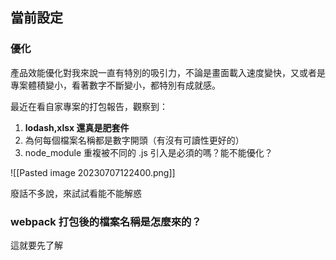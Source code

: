 

## 當前設定


### 優化

產品效能優化對我來說一直有特別的吸引力，不論是畫面載入速度變快，又或者是專案體積變小，看著數字不斷變小，都特別有成就感。

最近在看自家專案的打包報告，觀察到：
1. **lodash,xlsx 還真是肥套件**
2. 為何每個檔案名稱都是數字開頭（有沒有可讀性更好的）
3. node_module 重複被不同的 .js 引入是必須的嗎？能不能優化？

![[Pasted image 20230707122400.png]]

廢話不多說，來試試看能不能解惑

### webpack 打包後的檔案名稱是怎麼來的？

這就要先了解

